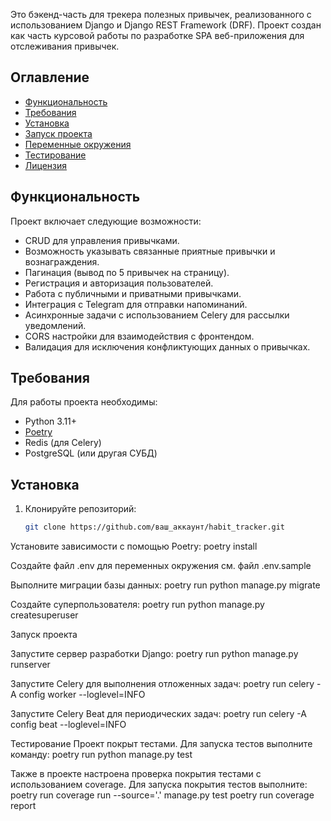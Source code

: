Это бэкенд-часть для трекера полезных привычек, реализованного с использованием Django и Django REST Framework (DRF). Проект создан как часть курсовой работы по разработке SPA веб-приложения для отслеживания привычек.

## Оглавление

- [Функциональность](#Функциональность)
- [Требования](#Требования)
- [Установка](#Установка)
- [Запуск проекта](#Запуск-проекта)
- [Переменные окружения](#Переменные-окружения)
- [Тестирование](#Тестирование)
- [Лицензия](#Лицензия)

## Функциональность

Проект включает следующие возможности:

- CRUD для управления привычками.
- Возможность указывать связанные приятные привычки и вознаграждения.
- Пагинация (вывод по 5 привычек на страницу).
- Регистрация и авторизация пользователей.
- Работа с публичными и приватными привычками.
- Интеграция с Telegram для отправки напоминаний.
- Асинхронные задачи с использованием Celery для рассылки уведомлений.
- CORS настройки для взаимодействия с фронтендом.
- Валидация для исключения конфликтующих данных о привычках.

## Требования

Для работы проекта необходимы:

- Python 3.11+
- [Poetry](https://python-poetry.org/)
- Redis (для Celery)
- PostgreSQL (или другая СУБД)

## Установка

1. Клонируйте репозиторий:

   ```bash
   git clone https://github.com/ваш_аккаунт/habit_tracker.git

Установите зависимости с помощью Poetry:
poetry install

Создайте файл .env для переменных окружения см. файл .env.sample

Выполните миграции базы данных:
poetry run python manage.py migrate

Создайте суперпользователя:
poetry run python manage.py createsuperuser

Запуск проекта

Запустите сервер разработки Django:
poetry run python manage.py runserver

Запустите Celery для выполнения отложенных задач:
poetry run celery -A config worker --loglevel=INFO

Запустите Celery Beat для периодических задач:
poetry run celery -A config beat --loglevel=INFO

Тестирование
Проект покрыт тестами. Для запуска тестов выполните команду:
poetry run python manage.py test

Также в проекте настроена проверка покрытия тестами с использованием coverage. Для запуска покрытия тестов выполните:
poetry run coverage run --source='.' manage.py test
poetry run coverage report